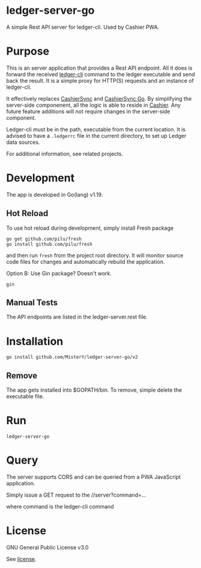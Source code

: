# ledger-server-go
A simple Rest API server for ledger-cli. Used by Cashier PWA.

# Purpose

This is an server application that provides a Rest API endpoint. All it does is forward the
received [ledger-cli](https://ledger-cli.org/) command to the ledger executable and send back the result. It is a simple
proxy for HTTP(S) requests and an instance of ledger-cli.

It effectively replaces [CashierSync](https://gitlab.com/alensiljak/cashiersync) and
[CashierSync Go](https://gitlab.com/alensiljak/cashiersync-go). By simplifying the server-side
componenent, all the logic is able to reside in [Cashier](https://github.com/MisterY/cashier).
Any future feature additions will not require changes in the server-side component.

Ledger-cli must be in the path, executable from the current location.
It is advised to have a `.ledgerrc` file in the current directory, to set up Ledger data sources.

For additional information, see related projects.

# Development

The app is developed in Go(lang) v1.19.

## Hot Reload

To use hot reload during development, simply install Fresh package

```
go get github.com/pilu/fresh
go install github.com/pilu/fresh
```

and then run `fresh` from the project root directory. It will monitor source code files for changes and automatically rebuild the application.

Option B: Use Gin package? Doesn't work.
```
gin
```

## Manual Tests

The API endpoints are listed in the ledger-server.rest file.

# Installation

`go install github.com/MisterY/ledger-server-go/v2`

## Remove

The app gets installed into $GOPATH/bin.
To remove, simple delete the executable file.

# Run

`ledger-server-go`

# Query

The server supports CORS and can be queried from a PWA JavaScript application.

Simply issue a GET request to the //server?command=...

where command is the ledger-cli command

# License

GNU General Public License v3.0

See [license](LICENSE).
